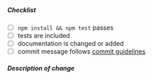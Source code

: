 <!--
Thank you for your pull request. Please review the below requirements.

Contributor guide: <https://github.com/nodejs/node/blob/master/CONTRIBUTING.md>
-->

##### Checklist

<!-- Remove items that do not apply. For completed items, change [ ] to [x]. -->

- [ ] `npm install && npm test` passes
- [ ] tests are included <!-- Bug fixes and new features should include tests -->
- [ ] documentation is changed or added
- [ ] commit message follows [commit guidelines](https://github.com/googleapis/release-please#how-should-i-write-my-commits)

##### Description of change

<!-- Provide a description of the change -->

